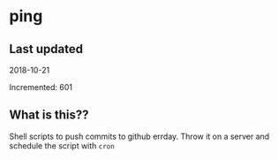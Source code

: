 # ping

## Last updated
2018-10-21

Incremented: 601

## What is this??
Shell scripts to push commits to github errday. Throw it on a server and schedule the script with `cron`
